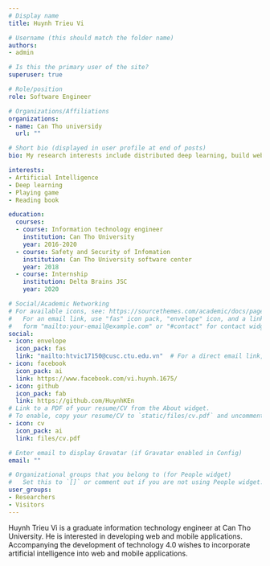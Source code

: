 ```yaml
---
# Display name
title: Huynh Trieu Vi

# Username (this should match the folder name)
authors:
- admin

# Is this the primary user of the site?
superuser: true

# Role/position
role: Software Engineer

# Organizations/Affiliations
organizations:
- name: Can Tho universidy
  url: ""

# Short bio (displayed in user profile at end of posts)
bio: My research interests include distributed deep learning, build website and application mobile

interests:
- Artificial Intelligence
- Deep learning
- Playing game
- Reading book

education:
  courses:
  - course: Information technology engineer
    institution: Can Tho University
    year: 2016-2020
  - course:	Safety and Security of Infomation
    institution: Can Tho University software center
    year: 2018
  - course: Internship
    institution: Delta Brains JSC
    year: 2020

# Social/Academic Networking
# For available icons, see: https://sourcethemes.com/academic/docs/page-builder/#icons
#   For an email link, use "fas" icon pack, "envelope" icon, and a link in the
#   form "mailto:your-email@example.com" or "#contact" for contact widget.
social:
- icon: envelope
  icon_pack: fas
  link: "mailto:htvic17150@cusc.ctu.edu.vn"  # For a direct email link, use "mailto:test@example.org".
- icon: facebook
  icon_pack: ai
  link: https://www.facebook.com/vi.huynh.1675/
- icon: github
  icon_pack: fab
  link: https://github.com/HuynhKEn
# Link to a PDF of your resume/CV from the About widget.
# To enable, copy your resume/CV to `static/files/cv.pdf` and uncomment the lines below.
- icon: cv
  icon_pack: ai
  link: files/cv.pdf

# Enter email to display Gravatar (if Gravatar enabled in Config)
email: ""

# Organizational groups that you belong to (for People widget)
#   Set this to `[]` or comment out if you are not using People widget.
user_groups:
- Researchers
- Visitors
---
```


Huynh Trieu Vi is a graduate information technology engineer at Can Tho University. He is interested in developing web and mobile applications. Accompanying the development of technology 4.0 wishes to incorporate artificial intelligence into web and mobile applications.
